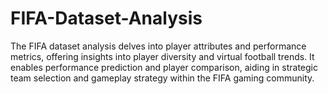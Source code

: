# FIFA-Dataset-Analysis
The FIFA dataset analysis delves into player attributes and performance metrics, offering insights into player diversity and virtual football trends. It enables performance prediction and player comparison, aiding in strategic team selection and gameplay strategy within the FIFA gaming community.
